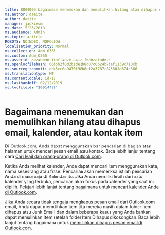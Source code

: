 ```yaml
---
title: 8000003 bagaimana menemukan dan memulihkan hilang atau dihapus email, kalender, atau kontak item
ms.author: daeite
author: daeite
manager: jackiesm
ms.date: 5/23/2018
ms.audience: Admin
ms.topic: article
ROBOTS: NOINDEX, NOFOLLOW
localization_priority: Normal
ms.collection: Adm_O365
ms.custom: Adm_O365
ms.assetid: 8e24b096-fcbf-4d7e-a412-f6db2afad623
ms.openlocfilehash: 66bbb2f0d2b1de1b8d07c0b24b7baf1139c710cb
ms.sourcegitcommit: dd43cc0a9470f98b8ef2a3787c823801d674c666
ms.translationtype: MT
ms.contentlocale: id-ID
ms.lasthandoff: 02/12/2019
ms.locfileid: "29914439"
---
```

# <a name="how-to-find-and-recover-missing-or-deleted-email-calendar-or-contacts-items"></a>Bagaimana menemukan dan memulihkan hilang atau dihapus email, kalender, atau kontak item

Di Outlook.com, Anda dapat menggunakan bar pencarian di bagian atas halaman untuk mencari pesan email atau kontak. Baca lebih lanjut tentang cara [Cari Mail dan orang-orang di Outlook.com](https://support.office.com/article/88108edf-028e-4306-b87e-7400bbb40aa7).
  
Ketika Anda melihat kalender, Anda dapat mencari item menggunakan kata, nama seseorang atau frase. Pencarian akan memeriksa istilah pencarian Anda di mana saja di Kalendar itu. Jika Anda memiliki lebih dari satu kalender yang terbuka, pencarian akan fokus pada kalender yang saat ini dipilih. Pelajari lebih lanjut tentang bagaimana untuk [mencari kalender Anda di Outlook.com](https://support.office.com/article/5bc05289-c84c-4849-95a8-7eac05ed478a).
  
Jika Anda secara tidak sengaja menghapus pesan email dari Outlook.com email, Anda dapat memulihkan item jika mereka masih dalam folder Item dihapus atau Junk Email, dan dalam beberapa kasus yang Anda bahkan dapat memulihkan item setelah folder Item Dihapus dikosongkan. Baca lebih lanjut tentang bagaimana untuk [memulihkan dihapus pesan email di Outlook.com](https://support.office.com/article/cf06ab1b-ae0b-418c-a4d9-4e895f83ed50).
  

